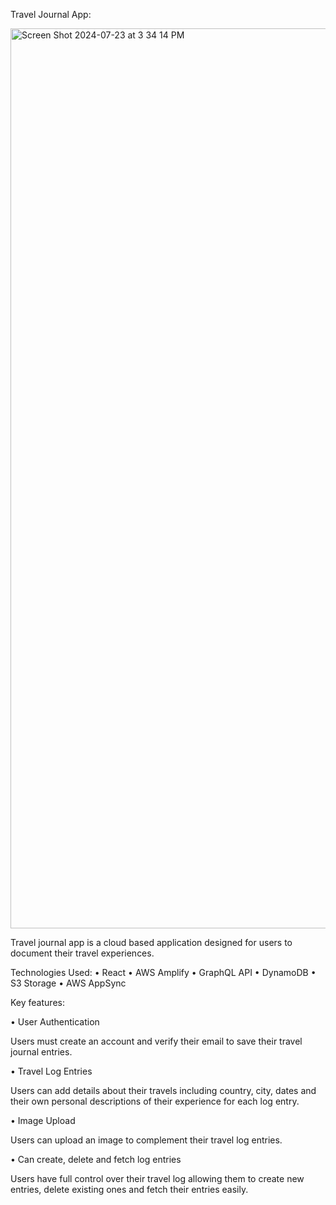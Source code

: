 Travel Journal App:

<img width="1440" alt="Screen Shot 2024-07-23 at 3 34 14 PM" src="https://github.com/user-attachments/assets/2c0f2ab6-653d-4da1-a099-c589d62e41a2">

Travel journal app is a cloud based application designed for users to document their travel experiences. 

Technologies Used: 
• React
• AWS Amplify 
• GraphQL API
• DynamoDB 
• S3 Storage
• AWS AppSync

Key features:

• User Authentication

Users must create an account and verify their email to save their travel journal entries.

• Travel Log Entries 

Users can add details about their travels including country, city, dates and their own personal descriptions of their experience for each log entry.


• Image Upload 

Users can upload an image to complement their travel log entries.

• Can create, delete and fetch log entries 

Users have full control over their travel log allowing them to create new entries, delete existing ones and fetch their entries easily.





